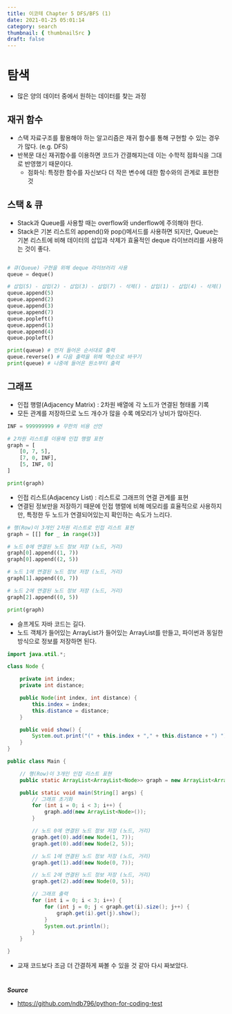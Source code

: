 ```yaml
---
title: 이코테 Chapter 5 DFS/BFS (1)
date: 2021-01-25 05:01:14
category: search
thumbnail: { thumbnailSrc }
draft: false
---
```


# 탐색

- 많은 양의 데이터 중에서 원하는 데이터를 찾는 과정

## 재귀 함수

- 스택 자료구조를 활용해야 하는 알고리즘은 재귀 함수를 통해 구현할 수 있는 경우가 많다. (e.g. DFS)
- 반복문 대신 재귀함수를 이용하면 코드가 간결해지는데 이는 수학적 점화식을 그대로 반영했기 때문이다.
  - 점화식: 특정한 함수를 자신보다 더 작은 변수에 대한 함수와의 관계로 표현한 것

## 스택 & 큐

- Stack과 Queue를 사용할 때는 overflow와 underflow에 주의해야 한다.
- Stack은 기본 리스트의 append()와 pop()메서드를 사용하면 되지만, Queue는 기본 리스트에 비해 데이터의 삽입과 삭제가 효율적인 deque 라이브러리를 사용하는 것이 좋다.

```py

# 큐(Queue) 구현을 위해 deque 라이브러리 사용
queue = deque()

# 삽입(5) - 삽입(2) - 삽입(3) - 삽입(7) - 삭제() - 삽입(1) - 삽입(4) - 삭제()
queue.append(5)
queue.append(2)
queue.append(3)
queue.append(7)
queue.popleft()
queue.append(1)
queue.append(4)
queue.popleft()

print(queue) # 먼저 들어온 순서대로 출력
queue.reverse() # 다음 출력을 위해 역순으로 바꾸기
print(queue) # 나중에 들어온 원소부터 출력
```

## 그래프

- 인접 행렬(Adjacency Matrix) : 2차원 배열에 각 노드가 연결된 형태롤 기록
- 모든 관계를 저장하므로 노드 개수가 많을 수록 메모리가 낭비가 많아진다.

```py
INF = 999999999 # 무한의 비용 선언

# 2차원 리스트를 이용해 인접 행렬 표현
graph = [
    [0, 7, 5],
    [7, 0, INF],
    [5, INF, 0]
]

print(graph)
```

- 인접 리스트(Adjacency List) : 리스트로 그래프의 연결 관계를 표현
- 연결된 정보만을 저장하기 때문에 인접 행렬에 비해 메모리를 효율적으로 사용하지만, 특정한 두 노드가 연결되어있는지 확인하는 속도가 느리다.

```py
# 행(Row)이 3개인 2차원 리스트로 인접 리스트 표현
graph = [[] for _ in range(3)]

# 노드 0에 연결된 노드 정보 저장 (노드, 거리)
graph[0].append((1, 7))
graph[0].append((2, 5))

# 노드 1에 연결된 노드 정보 저장 (노드, 거리)
graph[1].append((0, 7))

# 노드 2에 연결된 노드 정보 저장 (노드, 거리)
graph[2].append((0, 5))

print(graph)
```

- 슬프게도 자바 코드는 길다.
- 노드 객체가 들어있는 ArrayList가 들어있는 ArrayList를 만들고, 파이썬과 동일한 방식으로 정보를 저장하면 된다.

```java
import java.util.*;

class Node {

    private int index;
    private int distance;

    public Node(int index, int distance) {
        this.index = index;
        this.distance = distance;
    }

    public void show() {
        System.out.print("(" + this.index + "," + this.distance + ") ");
    }
}

public class Main {

    // 행(Row)이 3개인 인접 리스트 표현
    public static ArrayList<ArrayList<Node>> graph = new ArrayList<ArrayList<Node>>();

    public static void main(String[] args) {
        // 그래프 초기화
        for (int i = 0; i < 3; i++) {
            graph.add(new ArrayList<Node>());
        }

        // 노드 0에 연결된 노드 정보 저장 (노드, 거리)
        graph.get(0).add(new Node(1, 7));
        graph.get(0).add(new Node(2, 5));

        // 노드 1에 연결된 노드 정보 저장 (노드, 거리)
        graph.get(1).add(new Node(0, 7));

        // 노드 2에 연결된 노드 정보 저장 (노드, 거리)
        graph.get(2).add(new Node(0, 5));

        // 그래프 출력
        for (int i = 0; i < 3; i++) {
            for (int j = 0; j < graph.get(i).size(); j++) {
                graph.get(i).get(j).show();
            }
            System.out.println();
        }
    }

}
```

- 교재 코드보다 조금 더 간결하게 짜볼 수 있을 것 같아 다시 짜보았다.

#

**_Source_**

- https://github.com/ndb796/python-for-coding-test
